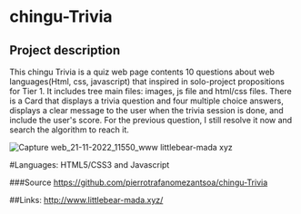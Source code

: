 # chingu-Trivia
## Project description 
This chingu Trivia is a quiz web page contents 10 questions about web languages(Html, css, javascript) that inspired in solo-project propositions for Tier 1.
It includes tree main files: images, js file and html/css files.
There is a Card that displays a trivia question and four multiple choice answers, displays a clear message to the user when the trivia session is done, and include the user's score. 
For the previous question, I still resolve it now and search the algorithm to reach it.

![Capture web_21-11-2022_11550_www littlebear-mada xyz](https://user-images.githubusercontent.com/109613677/202996879-08eab3f8-3e61-4efa-94c3-ea8cc9ae9abe.jpeg)

#Languages: 
HTML5/CSS3 and Javascript

###Source
https://github.com/pierrotrafanomezantsoa/chingu-Trivia

##Links: http://www.littlebear-mada.xyz/
